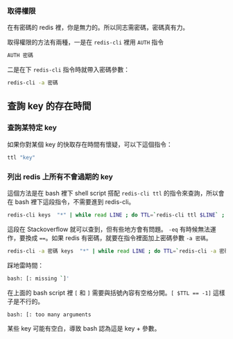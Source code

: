 ### 取得權限

在有密碼的 redis 裡，你是無力的。所以同志需密碼，密碼真有力。

取得權限的方法有兩種，一是在 `redis-cli` 裡用 `AUTH` 指令

```bash
AUTH 密碼
```

二是在下 `redis-cli` 指令時就帶入密碼參數：

```bash
redis-cli -a 密碼
```

## 查詢 key 的存在時間

### 查詢某特定 key

如果你對某個 key 的快取存在時間有懷疑，可以下這個指令：

```bash
ttl "key"
```

### 列出 redis 上所有不會過期的 key

這個方法是在 bash 裡下 shell script 搭配 `redis-cli ttl` 的指令來查詢，所以會在 bash 裡下這段指令，不需要進到 redis-cli。

```bash
redis-cli keys  "*" | while read LINE ; do TTL=`redis-cli ttl $LINE` ; if [ $TTL -eq -1 ]; then echo "$LINE $TTL"; fi; done;
```

這段在 Stackoverflow 就可以查到，但有些地方會有問題。 `-eq` 有時候無法運作，要換成 `==`。如果 redis 有密碼，就要在指令裡面加上密碼參數 `-a 密碼`。

```bash
redis-cli -a 密碼 keys  "*" | while read LINE ; do TTL=`redis-cli -a 密碼 ttl $LINE` ; if [ $TTL == -1 ]; then echo "$LINE $TTL"; fi; done;
```

踩地雷時間：

```bash
bash: [: missing `]'
```

在上面的 bash script 裡 `[` 和 `]` 需要與括號內容有空格分開。`[ $TTL == -1]` 這樣子是不行的。

```bash
bash: [: too many arguments
```

某些 key 可能有空白，導致 bash 認為這是 key + 參數。

